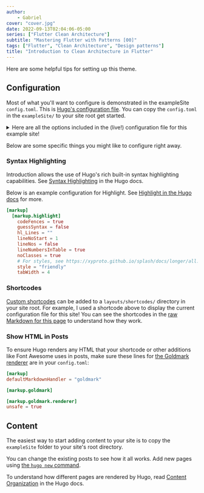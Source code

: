 ```yaml
---
author: 
    - Gabriel
cover: "cover.jpg"
date: 2022-09-13T02:04:06-05:00
series: ["Flutter Clean Architecture"]
subtitle: "Mastering Flutter with Patterns [00]"
tags: ["Flutter", "Clean Architecture", "Design patterns"]
title: "Introduction to Clean Architecture in Flutter"
---
```


Here are some helpful tips for setting up this theme.

## Configuration

Most of what you'll want to configure is demonstrated in the exampleSite `config.toml`. This is [Hugo's configuration file](https://gohugo.io/getting-started/configuration/). You can copy the `config.toml` in the `exampleSite/` to your site root get started.

<details><summary>Here are all the options included in the (live!) configuration file for this example site!</summary>

```toml
{{% md %}}
{{< readfile file="config.toml" >}}
{{% /md %}}
```

</details>

Below are some specific things you might like to configure right away.

### Syntax Highlighting

Introduction allows the use of Hugo's rich built-in syntax highlighting capabilities. See [Syntax Highlighting](https://gohugo.io/content-management/syntax-highlighting/) in the Hugo docs.

Below is an example configuration for Highlight. See [Highlight in the Hugo docs](https://gohugo.io/getting-started/configuration-markup#highlight) for more.

```toml
[markup]
  [markup.highlight]
    codeFences = true
    guessSyntax = false
    hl_Lines = ""
    lineNoStart = 1
    lineNos = false
    lineNumbersInTable = true
    noClasses = true
    # For styles, see https://xyproto.github.io/splash/docs/longer/all.html
    style = "friendly"
    tabWidth = 4
```

### Shortcodes

[Custom shortcodes](https://gohugo.io/templates/shortcode-templates/) can be added to a `layouts/shortcodes/` directory in your site root. For example, I used a shortcode above to display the current configuration file for this site! You can see the shortcodes in the [raw Markdown for this page](https://github.com/victoriadrake/hugo-theme-introduction/blob/master/exampleSite/content/en/blog/configuration.md) to understand how they work.

### Show HTML in Posts

To ensure Hugo renders any HTML that your shortcode or other additions like Font Awesome uses in posts, make sure these lines for [the Goldmark renderer](https://gohugo.io/getting-started/configuration-markup) are in your `config.toml`:

```toml
[markup]
defaultMarkdownHandler = "goldmark"

[markup.goldmark]

[markup.goldmark.renderer]
unsafe = true
```

## Content

The easiest way to start adding content to your site is to copy the `exampleSite` folder to your site's root directory.

You can change the existing posts to see how it all works. Add new pages using [the `hugo new` command](https://gohugo.io/getting-started/quick-start/).

To understand how different pages are rendered by Hugo, read [Content Organization](https://gohugo.io/content-management/organization/) in the Hugo docs.
